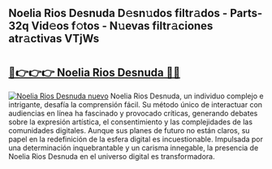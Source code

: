 ## Noelia Rios Desnuda D𝚎sn𝚞dos filtr𝚊dos - Parts-32q Vid𝚎os f𝚘tos - N𝚞evas filtr𝚊ciones atr𝚊ctivas VTjWs

# <h2><a href="http://mbc19g.tromn.icu/?c=Noelia+Rios+Desnuda">🔗👉👉👉 Noelia Rios Desnuda 🔗🔗</a></h2>

[![Noelia Rios Desnuda nuevo](https://i.imgur.com/pEAQMta.gif)](http://mbc19g.tromn.icu/?c=Noelia+Rios+Desnuda)
Noelia Rios Desnuda, un individuo complejo e intrigante, desafía la comprensión fácil. Su método único de interactuar con audiencias en línea ha fascinado y provocado críticas, generando debates sobre la expresión artística, el consentimiento y las complejidades de las comunidades digitales. Aunque sus planes de futuro no están claros, su papel en la redefinición de la esfera digital es incuestionable. Impulsada por una determinación inquebrantable y un carisma innegable, la presencia de Noelia Rios Desnuda en el universo digital es transformadora.
